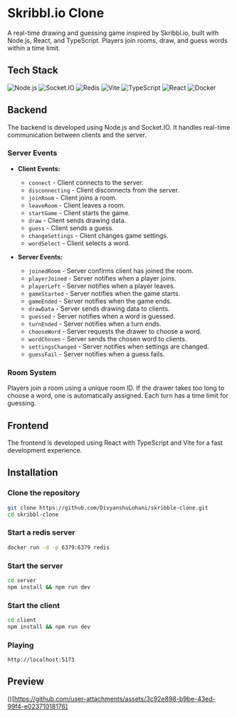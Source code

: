 # Skribbl.io Clone

A real-time drawing and guessing game inspired by Skribbl.io, built with Node.js, React, and TypeScript. Players join rooms, draw, and guess words within a time limit.

## Tech Stack

![Node.js](https://img.shields.io/badge/Node.js-339933?style=flat&logo=node.js&logoColor=white)
![Socket.IO](https://img.shields.io/badge/Socket.IO-000000?style=flat&logo=socket.io&logoColor=white)
![Redis](https://img.shields.io/badge/Redis-DC382D?style=flat&logo=redis&logoColor=white)
![Vite](https://img.shields.io/badge/Vite-646CFF?style=flat&logo=vite&logoColor=white)
![TypeScript](https://img.shields.io/badge/TypeScript-3178C6?style=flat&logo=typescript&logoColor=white)
![React](https://img.shields.io/badge/React-61DAFB?style=flat&logo=react&logoColor=black)
![Docker](https://img.shields.io/badge/Docker-2496ED?style=flat&logo=docker&logoColor=white)

## Backend

The backend is developed using Node.js and Socket.IO. It handles real-time communication between clients and the server.

### Server Events

- **Client Events:**
  - `connect` - Client connects to the server.
  - `disconnecting` - Client disconnects from the server.
  - `joinRoom` - Client joins a room.
  - `leaveRoom` - Client leaves a room.
  - `startGame` - Client starts the game.
  - `draw` - Client sends drawing data.
  - `guess` - Client sends a guess.
  - `changeSettings` - Client changes game settings.
  - `wordSelect` - Client selects a word.

- **Server Events:**
  - `joinedRoom` - Server confirms client has joined the room.
  - `playerJoined` - Server notifies when a player joins.
  - `playerLeft` - Server notifies when a player leaves.
  - `gameStarted` - Server notifies when the game starts.
  - `gameEnded` - Server notifies when the game ends.
  - `drawData` - Server sends drawing data to clients.
  - `guessed` - Server notifies when a word is guessed.
  - `turnEnded` - Server notifies when a turn ends.
  - `chooseWord` - Server requests the drawer to choose a word.
  - `wordChosen` - Server sends the chosen word to clients.
  - `settingsChanged` - Server notifies when settings are changed.
  - `guessFail` - Server notifies when a guess fails.

### Room System

Players join a room using a unique room ID. If the drawer takes too long to choose a word, one is automatically assigned. Each turn has a time limit for guessing.

## Frontend

The frontend is developed using React with TypeScript and Vite for a fast development experience.

## Installation

  ### Clone the repository
   ```bash
   git clone https://github.com/DivyanshuLohani/skribble-clone.git
   cd skribbl-clone
   ```

   ### Start a redis server
   ```bash
   docker run -d -p 6379:6379 redis
   ```

   ### Start the server
   ```bash
   cd server 
   npm install && npm run dev
   ```

   ### Start the client
   ```bash
   cd client
   npm install && npm run dev
   ```

   ### Playing
    http://localhost:5173
    
## Preview
()[https://github.com/user-attachments/assets/3c92e898-b9be-43ed-99f4-e02371018176]


